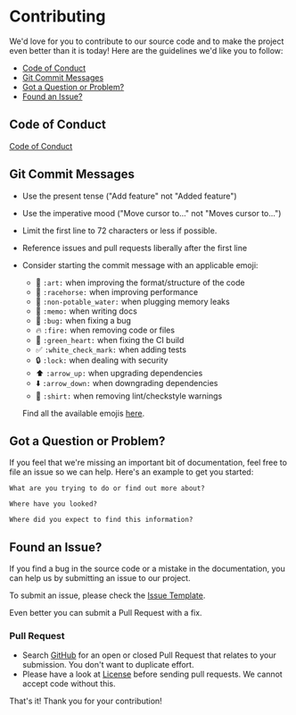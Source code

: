 # Contributing
We'd love for you to contribute to our source code and to make the project even better than it is today!
Here are the guidelines we'd like you to follow:

- [Code of Conduct](#coc)
- [Git Commit Messages](#commit)
- [Got a Question or Problem?](#question)
- [Found an Issue?](#issue)

## <a name="coc"></a> Code of Conduct
[Code of Conduct](coc)

## <a name="commit"></a> Git Commit Messages

* Use the present tense ("Add feature" not "Added feature")
* Use the imperative mood ("Move cursor to..." not "Moves cursor to...")
* Limit the first line to 72 characters or less if possible.
* Reference issues and pull requests liberally after the first line
* Consider starting the commit message with an applicable emoji:
    * :art: `:art:` when improving the format/structure of the code
    * :racehorse: `:racehorse:` when improving performance
    * :non-potable_water: `:non-potable_water:` when plugging memory leaks
    * :memo: `:memo:` when writing docs
    * :bug: `:bug:` when fixing a bug
    * :fire: `:fire:` when removing code or files
    * :green_heart: `:green_heart:` when fixing the CI build
    * :white_check_mark: `:white_check_mark:` when adding tests
    * :lock: `:lock:` when dealing with security
    * :arrow_up: `:arrow_up:` when upgrading dependencies
    * :arrow_down: `:arrow_down:` when downgrading dependencies
    * :shirt: `:shirt:` when removing lint/checkstyle warnings

  Find all the available emojis [here](https://gitmoji.carloscuesta.me/).

## <a name="question"></a> Got a Question or Problem?

If you feel that we're missing an important bit of documentation, feel free to
file an issue so we can help. Here's an example to get you started:

```
What are you trying to do or find out more about?

Where have you looked?

Where did you expect to find this information?
```

## <a name="issue"></a> Found an Issue?
If you find a bug in the source code or a mistake in the documentation, you can help us by
submitting an issue to our project.

To submit an issue, please check the [Issue Template](issue).

Even better you can submit a Pull Request with a fix.

### Pull Request

* Search [GitHub](pulls) for an open or closed Pull Request
  that relates to your submission. You don't want to duplicate effort.
* Please have a look at [License](license) before sending pull
  requests. We cannot accept code without this.

That's it! Thank you for your contribution!

[coc]: https://github.com/hyper-designed/box_transform/blob/main/CODE_OF_CONDUCT.md
[pulls]: https://github.com/hyper-designed/box_transform/pulls
[license]: https://github.com/hyper-designed/box_transform/blob/main/LICENSE
[issue]: https://github.com/hyper-designed/box_transform/blob/main/ISSUE_TEMPLATE.md